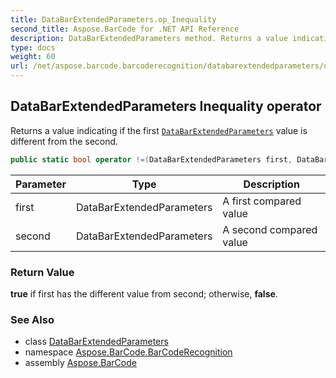 ```yaml
---
title: DataBarExtendedParameters.op_Inequality
second_title: Aspose.BarCode for .NET API Reference
description: DataBarExtendedParameters method. Returns a value indicating if the first DataBarExtendedParameters value is different from the second
type: docs
weight: 60
url: /net/aspose.barcode.barcoderecognition/databarextendedparameters/op_inequality/
---
```

## DataBarExtendedParameters Inequality operator

Returns a value indicating if the first [`DataBarExtendedParameters`](../) value is different from the second.

```csharp
public static bool operator !=(DataBarExtendedParameters first, DataBarExtendedParameters second)
```

| Parameter | Type | Description |
| --- | --- | --- |
| first | DataBarExtendedParameters | A first compared value |
| second | DataBarExtendedParameters | A second compared value |

### Return Value

**true** if first has the different value from second; otherwise, **false**.

### See Also

* class [DataBarExtendedParameters](../)
* namespace [Aspose.BarCode.BarCodeRecognition](../../../aspose.barcode.barcoderecognition/)
* assembly [Aspose.BarCode](../../../)


